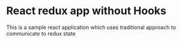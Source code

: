 # React redux app without Hooks

This is a sample react application which uses traditional approach to communicate to redux state 
